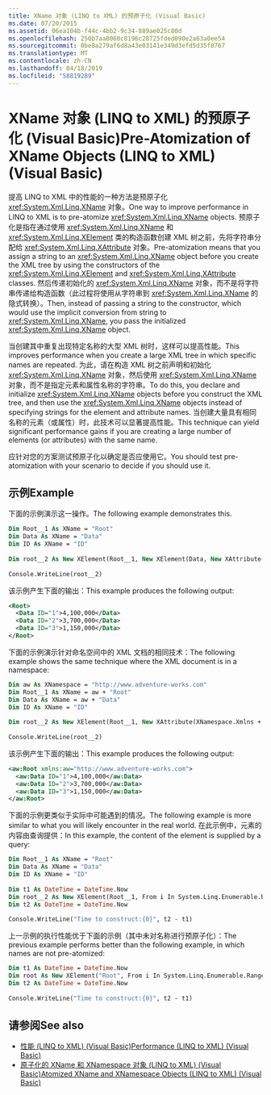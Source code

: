 ```yaml
---
title: XName 对象 (LINQ to XML) 的预原子化 (Visual Basic)
ms.date: 07/20/2015
ms.assetid: 06ea104b-f44c-4bb2-9c34-889ae025c80d
ms.openlocfilehash: 250b7aa8060c8196c28725fded090e2a63a0ee54
ms.sourcegitcommit: 0be8a279af6d8a43e03141e349d3efd5d35f8767
ms.translationtype: MT
ms.contentlocale: zh-CN
ms.lasthandoff: 04/18/2019
ms.locfileid: "58819289"
---
```

# <a name="pre-atomization-of-xname-objects-linq-to-xml-visual-basic"></a><span data-ttu-id="ec974-102">XName 对象 (LINQ to XML) 的预原子化 (Visual Basic)</span><span class="sxs-lookup"><span data-stu-id="ec974-102">Pre-Atomization of XName Objects (LINQ to XML) (Visual Basic)</span></span>
<span data-ttu-id="ec974-103">提高 LINQ to XML 中的性能的一种方法是预原子化 <xref:System.Xml.Linq.XName> 对象。</span><span class="sxs-lookup"><span data-stu-id="ec974-103">One way to improve performance in LINQ to XML is to pre-atomize <xref:System.Xml.Linq.XName> objects.</span></span> <span data-ttu-id="ec974-104">预原子化是指在通过使用 <xref:System.Xml.Linq.XName> 和 <xref:System.Xml.Linq.XElement> 类的构造函数创建 XML 树之前，先将字符串分配给 <xref:System.Xml.Linq.XAttribute> 对象。</span><span class="sxs-lookup"><span data-stu-id="ec974-104">Pre-atomization means that you assign a string to an <xref:System.Xml.Linq.XName> object before you create the XML tree by using the constructors of the <xref:System.Xml.Linq.XElement> and  <xref:System.Xml.Linq.XAttribute> classes.</span></span> <span data-ttu-id="ec974-105">然后传递初始化的 <xref:System.Xml.Linq.XName> 对象，而不是将字符串传递给构造函数（此过程将使用从字符串到 <xref:System.Xml.Linq.XName> 的隐式转换）。</span><span class="sxs-lookup"><span data-stu-id="ec974-105">Then, instead of passing a string to the constructor, which would use the implicit conversion from string to <xref:System.Xml.Linq.XName>, you pass the initialized <xref:System.Xml.Linq.XName> object.</span></span>  
  
 <span data-ttu-id="ec974-106">当创建其中重复出现特定名称的大型 XML 树时，这样可以提高性能。</span><span class="sxs-lookup"><span data-stu-id="ec974-106">This improves performance when you create a large XML tree in which specific names are repeated.</span></span> <span data-ttu-id="ec974-107">为此，请在构造 XML 树之前声明和初始化 <xref:System.Xml.Linq.XName> 对象，然后使用 <xref:System.Xml.Linq.XName> 对象，而不是指定元素和属性名称的字符串。</span><span class="sxs-lookup"><span data-stu-id="ec974-107">To do this, you declare and initialize <xref:System.Xml.Linq.XName> objects before you construct the XML tree, and then use the <xref:System.Xml.Linq.XName> objects instead of specifying strings for the element and attribute names.</span></span> <span data-ttu-id="ec974-108">当创建大量具有相同名称的元素（或属性）时，此技术可以显著提高性能。</span><span class="sxs-lookup"><span data-stu-id="ec974-108">This technique can yield significant performance gains if you are creating a large number of elements (or attributes) with the same name.</span></span>  
  
 <span data-ttu-id="ec974-109">应针对您的方案测试预原子化以确定是否应使用它。</span><span class="sxs-lookup"><span data-stu-id="ec974-109">You should test pre-atomization with your scenario to decide if you should use it.</span></span>  
  
## <a name="example"></a><span data-ttu-id="ec974-110">示例</span><span class="sxs-lookup"><span data-stu-id="ec974-110">Example</span></span>  
 <span data-ttu-id="ec974-111">下面的示例演示这一操作。</span><span class="sxs-lookup"><span data-stu-id="ec974-111">The following example demonstrates this.</span></span>  
  
```vb  
Dim Root__1 As XName = "Root"  
Dim Data As XName = "Data"  
Dim ID As XName = "ID"  
  
Dim root__2 As New XElement(Root__1, New XElement(Data, New XAttribute(ID, "1"), "4,100,000"), New XElement(Data, New XAttribute(ID, "2"), "3,700,000"), New XElement(Data, New XAttribute(ID, "3"), "1,150,000"))  
  
Console.WriteLine(root__2)  
```  
  
 <span data-ttu-id="ec974-112">该示例产生下面的输出：</span><span class="sxs-lookup"><span data-stu-id="ec974-112">This example produces the following output:</span></span>  
  
```xml  
<Root>  
  <Data ID="1">4,100,000</Data>  
  <Data ID="2">3,700,000</Data>  
  <Data ID="3">1,150,000</Data>  
</Root>  
```  
  
 <span data-ttu-id="ec974-113">下面的示例演示针对命名空间中的 XML 文档的相同技术：</span><span class="sxs-lookup"><span data-stu-id="ec974-113">The following example shows the same technique where the XML document is in a namespace:</span></span>  
  
```vb  
Dim aw As XNamespace = "http://www.adventure-works.com"  
Dim Root__1 As XName = aw + "Root"  
Dim Data As XName = aw + "Data"  
Dim ID As XName = "ID"  
  
Dim root__2 As New XElement(Root__1, New XAttribute(XNamespace.Xmlns + "aw", aw), New XElement(Data, New XAttribute(ID, "1"), "4,100,000"), New XElement(Data, New XAttribute(ID, "2"), "3,700,000"), New XElement(Data, New XAttribute(ID, "3"), "1,150,000"))  
  
Console.WriteLine(root__2)  
```  
  
 <span data-ttu-id="ec974-114">该示例产生下面的输出：</span><span class="sxs-lookup"><span data-stu-id="ec974-114">This example produces the following output:</span></span>  
  
```xml  
<aw:Root xmlns:aw="http://www.adventure-works.com">  
  <aw:Data ID="1">4,100,000</aw:Data>  
  <aw:Data ID="2">3,700,000</aw:Data>  
  <aw:Data ID="3">1,150,000</aw:Data>  
</aw:Root>  
```  
  
 <span data-ttu-id="ec974-115">下面的示例更类似于实际中可能遇到的情况。</span><span class="sxs-lookup"><span data-stu-id="ec974-115">The following example is more similar to what you will likely encounter in the real world.</span></span> <span data-ttu-id="ec974-116">在此示例中，元素的内容由查询提供：</span><span class="sxs-lookup"><span data-stu-id="ec974-116">In this example, the content of the element is supplied by a query:</span></span>  
  
```vb  
Dim Root__1 As XName = "Root"  
Dim Data As XName = "Data"  
Dim ID As XName = "ID"  
  
Dim t1 As DateTime = DateTime.Now  
Dim root__2 As New XElement(Root__1, From i In System.Linq.Enumerable.Range(1, 100000)New XElement(Data, New XAttribute(ID, i), i * 5))  
Dim t2 As DateTime = DateTime.Now  
  
Console.WriteLine("Time to construct:{0}", t2 - t1)  
```  
  
 <span data-ttu-id="ec974-117">上一示例的执行性能优于下面的示例（其中未对名称进行预原子化）：</span><span class="sxs-lookup"><span data-stu-id="ec974-117">The previous example performs better than the following example, in which names are not pre-atomized:</span></span>  
  
```vb  
Dim t1 As DateTime = DateTime.Now  
Dim root As New XElement("Root", From i In System.Linq.Enumerable.Range(1, 100000)New XElement("Data", New XAttribute("ID", i), i * 5))  
Dim t2 As DateTime = DateTime.Now  
  
Console.WriteLine("Time to construct:{0}", t2 - t1)  
```  
  
## <a name="see-also"></a><span data-ttu-id="ec974-118">请参阅</span><span class="sxs-lookup"><span data-stu-id="ec974-118">See also</span></span>

- [<span data-ttu-id="ec974-119">性能 (LINQ to XML) (Visual Basic)</span><span class="sxs-lookup"><span data-stu-id="ec974-119">Performance (LINQ to XML) (Visual Basic)</span></span>](../../../../visual-basic/programming-guide/concepts/linq/performance-linq-to-xml.md)
- [<span data-ttu-id="ec974-120">原子化的 XName 和 XNamespace 对象 (LINQ to XML) (Visual Basic)</span><span class="sxs-lookup"><span data-stu-id="ec974-120">Atomized XName and XNamespace Objects (LINQ to XML) (Visual Basic)</span></span>](../../../../visual-basic/programming-guide/concepts/linq/atomized-xname-and-xnamespace-objects-linq-to-xml.md)
